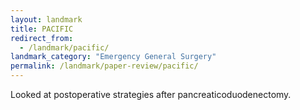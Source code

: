 ```yaml
---
layout: landmark
title: PACIFIC
redirect_from:
  - /landmark/pacific/
landmark_category: "Emergency General Surgery"
permalink: /landmark/paper-review/pacific/
---
```


Looked at postoperative strategies after pancreaticoduodenectomy.
